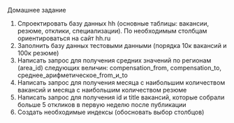Домашнее задание
1. Спроектировать базу данных hh (основные таблицы: вакансии, резюме, отклики, специализации). По необходимым столбцам ориентироваться на сайт hh.ru
2. Заполнить базу данных тестовыми данными (порядка 10к вакансий и 100к резюме)
3. Написать запрос для получения средних значений по регионам (area_id) следующих величин:
compensation_from, compensation_to, среднее_арифметическое_from_и_to
4. Написать запрос для получения месяца с наибольшим количеством вакансий и месяца с наибольшим количеством резюме
5. Написать запрос для получения id и title вакансий, которые собрали больше 5 откликов в первую неделю после публикации
6. Создать необходимые индексы (обосновать выбор столбцов)

